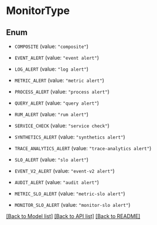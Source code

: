 # MonitorType

## Enum


* `COMPOSITE` (value: `"composite"`)

* `EVENT_ALERT` (value: `"event alert"`)

* `LOG_ALERT` (value: `"log alert"`)

* `METRIC_ALERT` (value: `"metric alert"`)

* `PROCESS_ALERT` (value: `"process alert"`)

* `QUERY_ALERT` (value: `"query alert"`)

* `RUM_ALERT` (value: `"rum alert"`)

* `SERVICE_CHECK` (value: `"service check"`)

* `SYNTHETICS_ALERT` (value: `"synthetics alert"`)

* `TRACE_ANALYTICS_ALERT` (value: `"trace-analytics alert"`)

* `SLO_ALERT` (value: `"slo alert"`)

* `EVENT_V2_ALERT` (value: `"event-v2 alert"`)

* `AUDIT_ALERT` (value: `"audit alert"`)

* `METRIC_SLO_ALERT` (value: `"metric-slo alert"`)

* `MONITOR_SLO_ALERT` (value: `"monitor-slo alert"`)


[[Back to Model list]](../README.md#documentation-for-models) [[Back to API list]](../README.md#documentation-for-api-endpoints) [[Back to README]](../README.md)


